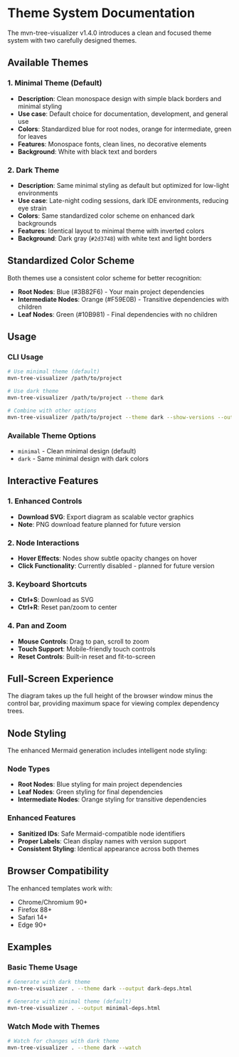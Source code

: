 # Theme System Documentation

The mvn-tree-visualizer v1.4.0 introduces a clean and focused theme system with two carefully designed themes.

## Available Themes

### 1. Minimal Theme (Default)
- **Description**: Clean monospace design with simple black borders and minimal styling
- **Use case**: Default choice for documentation, development, and general use
- **Colors**: Standardized blue for root nodes, orange for intermediate, green for leaves
- **Features**: Monospace fonts, clean lines, no decorative elements
- **Background**: White with black text and borders

### 2. Dark Theme  
- **Description**: Same minimal styling as default but optimized for low-light environments
- **Use case**: Late-night coding sessions, dark IDE environments, reducing eye strain
- **Colors**: Same standardized color scheme on enhanced dark backgrounds
- **Features**: Identical layout to minimal theme with inverted colors
- **Background**: Dark gray (`#2d3748`) with white text and light borders

## Standardized Color Scheme

Both themes use a consistent color scheme for better recognition:
- **Root Nodes**: Blue (#3B82F6) - Your main project dependencies
- **Intermediate Nodes**: Orange (#F59E0B) - Transitive dependencies with children
- **Leaf Nodes**: Green (#10B981) - Final dependencies with no children

## Usage

### CLI Usage
```bash
# Use minimal theme (default)
mvn-tree-visualizer /path/to/project

# Use dark theme
mvn-tree-visualizer /path/to/project --theme dark

# Combine with other options
mvn-tree-visualizer /path/to/project --theme dark --show-versions --output my-diagram.html
```

### Available Theme Options
- `minimal` - Clean minimal design (default)
- `dark` - Same minimal design with dark colors

## Interactive Features

### 1. Enhanced Controls
- **Download SVG**: Export diagram as scalable vector graphics
- **Note**: PNG download feature planned for future version

### 2. Node Interactions
- **Hover Effects**: Nodes show subtle opacity changes on hover
- **Click Functionality**: Currently disabled - planned for future version

### 3. Keyboard Shortcuts
- **Ctrl+S**: Download as SVG
- **Ctrl+R**: Reset pan/zoom to center

### 4. Pan and Zoom
- **Mouse Controls**: Drag to pan, scroll to zoom
- **Touch Support**: Mobile-friendly touch controls
- **Reset Controls**: Built-in reset and fit-to-screen

## Full-Screen Experience

The diagram takes up the full height of the browser window minus the control bar, providing maximum space for viewing complex dependency trees.

## Node Styling

The enhanced Mermaid generation includes intelligent node styling:

### Node Types
- **Root Nodes**: Blue styling for main project dependencies
- **Leaf Nodes**: Green styling for final dependencies
- **Intermediate Nodes**: Orange styling for transitive dependencies

### Enhanced Features
- **Sanitized IDs**: Safe Mermaid-compatible node identifiers
- **Proper Labels**: Clean display names with version support
- **Consistent Styling**: Identical appearance across both themes

## Browser Compatibility

The enhanced templates work with:
- Chrome/Chromium 90+
- Firefox 88+
- Safari 14+
- Edge 90+

## Examples

### Basic Theme Usage
```bash
# Generate with dark theme
mvn-tree-visualizer . --theme dark --output dark-deps.html

# Generate with minimal theme (default)
mvn-tree-visualizer . --output minimal-deps.html
```

### Watch Mode with Themes
```bash
# Watch for changes with dark theme
mvn-tree-visualizer . --theme dark --watch
```
